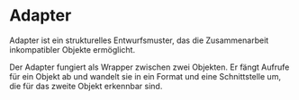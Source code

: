 # Adapter

Adapter ist ein strukturelles Entwurfsmuster, das die Zusammenarbeit inkompatibler Objekte ermöglicht.

Der Adapter fungiert als Wrapper zwischen zwei Objekten. Er fängt Aufrufe für ein Objekt ab und wandelt sie in ein Format und eine Schnittstelle um, die für das zweite Objekt erkennbar sind.

